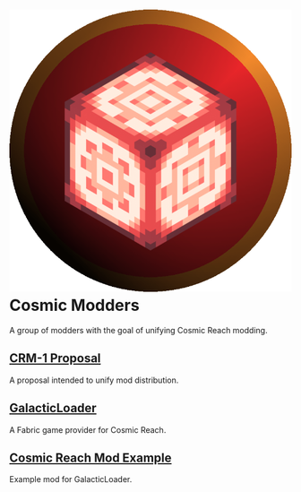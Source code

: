 # ![CRModders Logo](https://github.com/CRModders/.github/blob/main/profile/crmodders.png?raw=true) Cosmic Modders

A group of modders with the goal of unifying Cosmic Reach modding.

## [CRM-1 Proposal](https://github.com/CRModders/CRM-1)
A proposal intended to unify mod distribution.

## [GalacticLoader](https://github.com/GalacticLoader/GalacticLoader)
A Fabric game provider for Cosmic Reach.

## [Cosmic Reach Mod Example](https://github.com/GalacticLoader/CosmicReachModExample)
Example mod for GalacticLoader.
